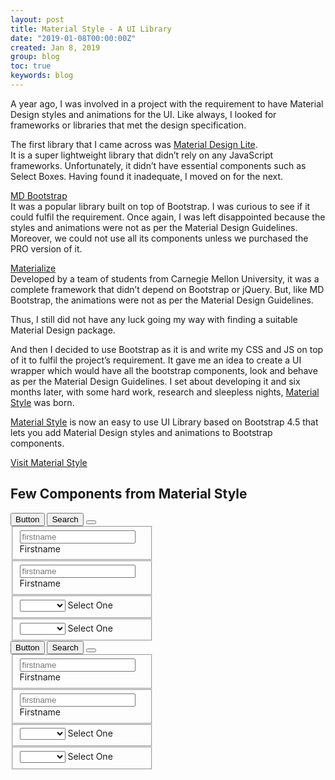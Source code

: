 ```yaml
---
layout: post
title: Material Style - A UI Library
date: "2019-01-08T00:00:00Z"
created: Jan 8, 2019
group: blog
toc: true
keywords: blog
---
```

A year ago, I was involved in a project with the requirement to have Material Design styles and animations for the UI. 
Like always, I looked for frameworks or libraries that met the design specification. 

The first library that I came across was [Material Design Lite][material-design-lite].  
It is a super lightweight library that didn’t rely on any JavaScript frameworks. 
Unfortunately, it didn’t have essential components such as Select Boxes. 
Having found it inadequate, I moved on for the next.

[MD Bootstrap][md-bootstrap]   
It was a popular library built on top of Bootstrap. I was curious to see if it could fulfil the requirement. 
Once again, I was left disappointed because the styles and animations were not as per the Material Design Guidelines. 
Moreover, we could not use all its components unless we purchased the PRO version of it. 

[Materialize][materialize]   
Developed by a team of students from Carnegie Mellon University, it was a complete framework that didn’t depend on 
Bootstrap or jQuery. But, like MD Bootstrap, the animations were not as per the Material Design Guidelines. 

Thus, I still did not have any luck going my way with finding a suitable Material Design package.

And then I decided to use Bootstrap as it is and write my CSS and JS on top of it to fulfil the project’s requirement. 
It gave me an idea to create a UI wrapper which would have all the bootstrap components, look and behave as per the 
Material Design Guidelines. I set about developing it and six months later, with some hard work, 
research and sleepless nights, [Material Style][material-style] was born.

[Material Style][material-style] is now an easy to use UI Library based on Bootstrap 4.5 that lets you add Material Design styles 
and animations to Bootstrap components.

<div class="m-shape-container mt-2 mb-4">
    <a href="https://materialstyle.github.io/"
       class="btn btn-ms btn-primary" role="button" style="width:250px;">
        Visit Material Style
    </a>
    <div class="angle-top-left"></div>
    <div class="angle-top-right"></div>
    <div class="angle-bottom-left"></div>
    <div class="angle-bottom-right"></div>
</div>

## Few Components from Material Style
<div class="row p-4 material-style-showcase" id="example-dark">
    <style>
    #example-dark .form-floating--outlined .btn-select {
      color: white;
    }
    </style>
    <div class="col">
        <button type="button" class="btn btn-pink btn-lg m-1">
          Button
          <span class="ripple-surface"></span>
        </button>
        <button type="button" class="btn btn-pink btn-lg rounded-pill m-1">
          <i class="bi bi-search"></i> Search
          <span class="ripple-surface"></span>
        </button>
        <button type="button" class="btn btn-fab btn-pink m-1">
          <i class="bi bi-heart-fill"></i>
          <span class="ripple-surface"></span>
        </button>
        <span class="d-block"></span>
        <fieldset class="form-floating base-pink primary-purple m-3 bg-trans" style="max-width: 200px;">
          <input type="text" class="form-control" id="firstname"
                 placeholder="firstname" autocomplete="off">
          <label for="firstname">Firstname</label>
        </fieldset>
        <fieldset class="form-floating form-floating--outlined base-pink primary-yellow m-3" style="max-width: 200px;">
          <input type="text" class="form-control text-white" id="firstname-outline"
                 placeholder="firstname" autocomplete="off">
          <label for="firstname-outline">Firstname</label>
        </fieldset>
        <fieldset class="form-floating base-pink primary-purple m-3" style="max-width: 200px;">
          <select class="form-select">
            <option value=""></option>
            <option value="1">Option 1</option>
            <option value="2">Option 2</option>
            <option value="3">Option 3</option>
            <option value="4">Option 4</option>
          </select>
          <label>Select One</label>
        </fieldset>
        <fieldset class="form-floating form-floating--outlined base-pink primary-yellow m-3" style="max-width: 200px;">
          <select class="form-select text-white">
            <option value=""></option>
            <option value="1">Option 1</option>
            <option value="2">Option 2</option>
            <option value="3">Option 3</option>
            <option value="4">Option 4</option>
          </select>
          <label>Select One</label>
        </fieldset>
    </div>
</div>

<div class="row p-4 material-style-showcase" id="example-light">
    <div class="col">
        <button type="button" class="btn btn-purple btn-lg m-1">
          Button
          <span class="ripple-surface"></span>
        </button>
        <button type="button" class="btn btn-purple btn-lg rounded-pill m-1">
          <i class="bi bi-search"></i> Search
          <span class="ripple-surface"></span>
        </button>
        <button type="button" class="btn btn-fab btn-purple m-1">
          <i class="bi bi-heart-fill"></i>
          <span class="ripple-surface"></span>
        </button>
        <span class="d-block"></span>
        <fieldset class="form-floating base-purple primary-green m-3 bg-trans" style="max-width: 200px;">
          <input type="text" class="form-control" id="firstname"
                 placeholder="firstname" autocomplete="off">
          <label for="firstname">Firstname</label>
        </fieldset>
        <fieldset class="form-floating form-floating--outlined base-purple primary-green m-3" style="max-width: 200px;">
          <input type="text" class="form-control text-white" id="firstname-outline"
                 placeholder="firstname" autocomplete="off">
          <label for="firstname-outline">Firstname</label>
        </fieldset>
        <fieldset class="form-floating base-purple primary-green m-3" style="max-width: 200px;">
          <select class="form-select">
            <option value=""></option>
            <option value="1">Option 1</option>
            <option value="2">Option 2</option>
            <option value="3">Option 3</option>
            <option value="4">Option 4</option>
          </select>
          <label>Select One</label>
        </fieldset>
        <fieldset class="form-floating form-floating--outlined base-purple primary-green m-3" style="max-width: 200px;">
          <select class="form-select text-white">
            <option value=""></option>
            <option value="1">Option 1</option>
            <option value="2">Option 2</option>
            <option value="3">Option 3</option>
            <option value="4">Option 4</option>
          </select>
          <label>Select One</label>
        </fieldset>
    </div>
</div>

[material-design-lite]: https://getmdl.io/
[md-bootstrap]: https://mdbootstrap.com/
[materialize]: https://materializecss.com/
[material-style]: https://materialstyle.github.io/
